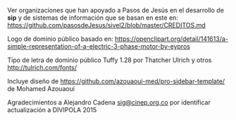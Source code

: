 Ver organizaciones que han apoyado a Pasos de Jesús en 
el desarrollo de **sip** y de sistemas de información que se basan
en este en:
	https://github.com/pasosdeJesus/sivel2/blob/master/CREDITOS.md

Logo de dominio público basado en:
<https://openclipart.org/detail/141613/a-simple-representation-of-a-electric-3-phase-motor-by-eypros>

Tipo de letra de dominio público Tuffy 1.28 por Thatcher Ulrich y otros
	http://tulrich.com/fonts/

Incluye diseño de https://github.com/azouaoui-med/pro-sidebar-template/ de
Mohamed Azouaoui

Agradecimientos a Alejandro Cadena <sig@cinep.org.co> por identificar 
actualización a DIVIPOLA 2015

